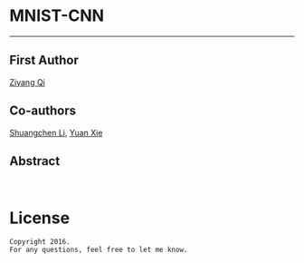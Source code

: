 # MNIST-CNN
----------------------------------
## First Author
[Ziyang Qi](https://github.com/qizy09)
## Co-authors
[Shuangchen Li](), [Yuan Xie](http://www.ece.ucsb.edu/~yuanxie/)

## Abstract
```
   
```

# License
    Copyright 2016.
    For any questions, feel free to let me know.

